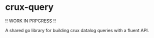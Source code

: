 # crux-query

!! WORK IN PRPGRESS !!

A shared go library for building crux datalog queries with a fluent API.

